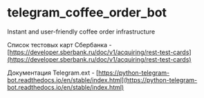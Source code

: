 # telegram_coffee_order_bot
Instant and user-friendly coffee order infrastructure 

Список тестовых карт Сбербанка - [https://developer.sberbank.ru/doc/v1/acquiring/rest-test-cards](https://developer.sberbank.ru/doc/v1/acquiring/rest-test-cards)

Документация Telegram.ext - [https://python-telegram-bot.readthedocs.io/en/stable/index.html](https://python-telegram-bot.readthedocs.io/en/stable/index.html)
